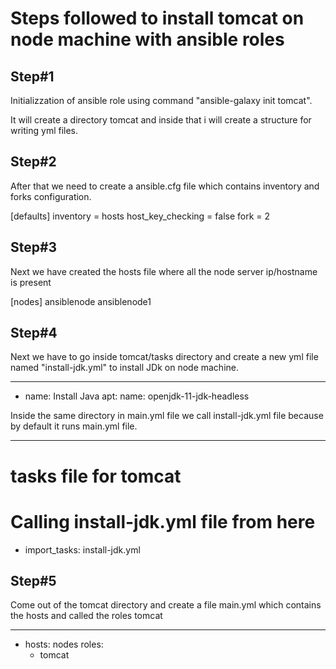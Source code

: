 # Steps followed to install tomcat on node machine with ansible roles

Step#1
------
Initializzation of ansible role using command "ansible-galaxy init tomcat".

It will create a directory tomcat and inside that i will create a structure for writing yml files.

Step#2
------
After that we need to create a ansible.cfg file which contains inventory and forks configuration.

[defaults]
inventory = hosts
host_key_checking = false
fork = 2

Step#3
------
Next we have created the hosts file where all the node server ip/hostname is present

[nodes]
ansiblenode
ansiblenode1

Step#4
------
Next we have to go inside tomcat/tasks directory and create a new yml file named "install-jdk.yml" to install JDk on node machine.

---
- name: Install Java
  apt:
    name: openjdk-11-jdk-headless

Inside the same directory in main.yml file we call install-jdk.yml file because by default it runs main.yml file. 

---
# tasks file for tomcat
# Calling install-jdk.yml file from here
- import_tasks: install-jdk.yml

Step#5
------
Come out of the tomcat directory and create a file main.yml which contains the hosts and called the roles tomcat

---
-
  hosts: nodes
  roles:
    - tomcat

